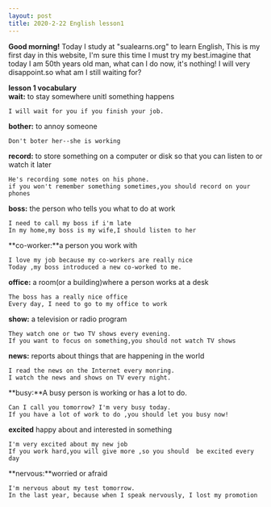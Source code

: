 ```yaml
---
layout: post
title: 2020-2-22 English lesson1
---
```

**Good morning!** Today I study at "sualearns.org" to learn English, This is my first day in this website, I'm sure this time I must try my best.imagine that today I am 50th years old man, what can I do now, it's nothing! I will very disappoint.so what am I still waiting for? <br>

**lesson 1 vocabulary** <br>
**wait:** to stay somewhere unitl something happens 

	I will wait for you if you finish your job.
**bother:** to annoy someone
	
	Don't boter her--she is working
**record:** to store something on a computer or disk so that you can listen to or watch it later

	He's recording some notes on his phone.
	if you won't remember something sometimes,you should record on your phones
**boss:** the person who tells you what to do at work

	I need to call my boss if i'm late
	In my home,my boss is my wife,I should listen to her
**co-worker:**a person you work with

	I love my job because my co-workers are really nice
	Today ,my boss introduced a new co-worked to me.
**office:** a room(or a building)where a person works at a desk

	The boss has a really nice office
	Every day, I need to go to my office to work
**show:** a television or radio program

	They watch one or two TV shows every evening.
	If you want to focus on something,you should not watch TV shows 
**news:** reports about things that are happening in the world

	I read the news on the Internet every monring.
	I watch the news and shows on TV every night.
**busy:**A busy person is working or has a lot to do.

	Can I call you tomorrow? I'm very busy today.
	If you have a lot of work to do ,you should let you busy now!
**excited** happy about and interested in something

	I'm very excited about my new job
	If you work hard,you will give more ,so you should  be excited every day
**nervous:**worried or afraid

	I'm nervous about my test tomorrow.
	In the last year, because when I speak nervously, I lost my promotion